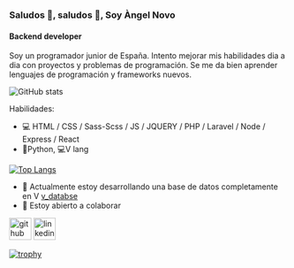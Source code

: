 ### Saludos 👋, saludos 👋, Soy Àngel Novo
#### Backend developer

Soy un programador junior de España. Intento mejorar mis habilidades dia a dia con proyectos y problemas de programación. 
Se me da bien aprender lenguajes de programación y frameworks nuevos.

![GitHub stats](https://github-readme-stats.vercel.app/api?username=Angel-del-dev&show_icons=true)  

Habilidades:   
* 💻 HTML / CSS / Sass-Scss / JS / JQUERY / PHP / Laravel / Node / Express / React  
* 🐍Python, 💻V lang   

[![Top Langs](https://github-readme-stats.vercel.app/api/top-langs/?username=Angel-del-dev)](https://github.com/anuraghazra/github-readme-stats)

- 🔭 Actualmente estoy desarrollando una base de datos completamente en V [v_databse]([https://github.com/Angel-del-dev/JSONpp](https://github.com/Angel-del-dev/v_database))
- 👯 Estoy abierto a colaborar



[<img src='https://cdn.jsdelivr.net/npm/simple-icons@3.0.1/icons/github.svg' alt='github' height='40'>](https://github.com/Angel-del-dev)  [<img src='https://cdn.jsdelivr.net/npm/simple-icons@3.0.1/icons/linkedin.svg' alt='linkedin' height='40'>](https://www.linkedin.com/in/angel-novo) 

[![trophy](https://github-profile-trophy.vercel.app/?username=Angel-del-dev&theme=onedark)](https://github.com/ryo-ma/github-profile-trophy)
